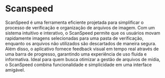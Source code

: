 # Scanspeed
  ScanSpeed é uma ferramenta eficiente projetada para simplificar o processo de verificação e organização de arquivos de imagem. Com um sistema intuitivo e interativo, o ScanSpeed permite que os usuários movam rapidamente imagens selecionadas para uma pasta de verificação, enquanto os arquivos não utilizados são descartados de maneira segura. Além disso, o aplicativo fornece feedback visual em tempo real através de uma barra de progresso, garantindo uma experiência de uso fluida e informativa. Ideal para quem busca otimizar a gestão de arquivos de mídia, o ScanSpeed combina funcionalidade e simplicidade em uma interface amigável.
